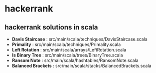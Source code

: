 # hackerrank

## hackerrank solutions in scala

- **Davis Staircase** : src/main/scala/techniques/DavisStaircase.scala
- **Primality** : src/main/scala/techniques/Primality.scala
- **Left Rotation** : src/main/scala/arrays/LeftRotation.scala
- **Is Binary Tree** : src/main/scala/trees/BinaryTree.scala
- **Ransom Note** : src/main/scala/hashtables/RansomNote.scala
- **Balanced Brackets** : src/main/scala/stacks/BalancedBrackets.scala
